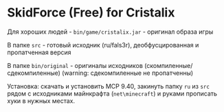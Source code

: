 # SkidForce (Free) for Cristalix

Для хороших людей - `bin/game/cristalix.jar` - оригинал образа игры 

В папке `src` - готовый исходник (ru/fals3r), деобфусцированная и пропатченная версия

В папке `bin/original` - оригиналы исходников (скомпиленные/сдекомпиленные) (warning: сдекомпиленные не пропатченны)

Установка: скачать и установить MCP 9.40, закинуть папку `ru` из `src` рядом с исходниками майнкрафта (`net\minecraft`) и руками прописать хуки в нужных местах.